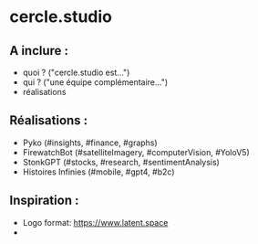 # cercle.studio

## A inclure :

- quoi ? ("cercle.studio est...")
- qui ? ("une équipe complémentaire...")
- réalisations

## Réalisations :

- Pyko (#insights, #finance, #graphs)
- FirewatchBot (#satelliteImagery, #computerVision, #YoloV5)
- StonkGPT (#stocks, #research, #sentimentAnalysis)
- Histoires Infinies (#mobile, #gpt4, #b2c)

## Inspiration :

- Logo format: https://www.latent.space
- 